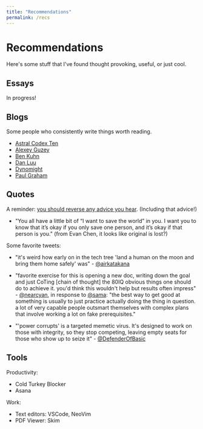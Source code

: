 ```yaml
---
title: "Recommendations"
permalink: /recs
---
```

# Recommendations
Here's some stuff that I've found thought provoking, useful, or just cool.

## Essays
In progress!

<!-- ### Education
- [What You'll Wish You'd Known](https://paulgraham.com/hs.html)
- [MIT is Reinstating its SAT/ACT Requirement](https://mitadmissions.org/blogs/entry/we-are-reinstating-our-sat-act-requirement-for-future-admissions-cycles/)
- [Escaping High School](https://skunkledger.substack.com/p/escaping-high-school)

### Science
- [The Control Group is Out of Control](https://slatestarcodex.com/2014/04/28/the-control-group-is-out-of-control/)

### Society
- [Meditations on Moloch](https://slatestarcodex.com/2014/07/30/meditations-on-moloch/) -->

## Blogs
Some people who consistently write things worth reading.
- [Astral Codex Ten](https://www.astralcodexten.com)
- [Alexey Guzey](https://guzey.com)
- [Ben Kuhn](https://benkuhn.net)
- [Dan Luu](https://danluu.com)
- [Dynomight](https://dynomight.net)
- [Paul Graham](https://paulgraham.com)

## Quotes
A reminder: [you should reverse any advice you hear](https://slatestarcodex.com/2014/03/24/should-you-reverse-any-advice-you-hear/). (Including that advice!)
- "You all have a little bit of “I want to save the world” in you. I want you to know that it’s okay if you only save one person, and it’s okay if that person is you." (from Evan Chen, it looks like original is lost?)


Some favorite tweets:
- "it's weird how early on in the tech tree 'land a human on the moon and bring them home safely' was" - [@airkatakana](https://x.com/airkatakana/status/1845470137031458984)

- "favorite exercise for this is opening a new doc, writing down the goal and just CoTing [chain of thought] the 80IQ obvious things one should do to achieve it. you'd think this wouldn't help but results often impress" - [@nearcyan](https://x.com/nearcyan/status/1850619159547429116), in response to [@sama](https://x.com/sama/status/1850610764467544558): "the best way to get good at something is usually to just practice actually doing the thing in question. a lot of very capable people outsmart themselves with complex plans that involve working a lot on fake prerequisites."

- "'power corrupts' is a targeted memetic virus. It's designed to work on those with integrity, so they stop competing, leaving empty seats for those who show up to seize it" - [@DefenderOfBasic](https://x.com/DefenderOfBasic/status/1858572221402276007)

## Tools
Productivity:
- Cold Turkey Blocker
- Asana

Work:
- Text editors: VSCode, NeoVim
- PDF Viewer: Skim